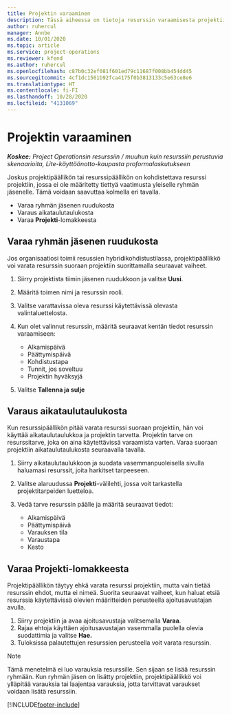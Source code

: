 ```yaml
---
title: Projektin varaaminen
description: Tässä aiheessa on tietoja resurssin varaamisesta projektiin.
author: ruhercul
manager: Annbe
ms.date: 10/01/2020
ms.topic: article
ms.service: project-operations
ms.reviewer: kfend
ms.author: ruhercul
ms.openlocfilehash: c87b0c32ef081f601ed79c11687f008bb454dd45
ms.sourcegitcommit: 4cf1dc1561b92fca4175f0b3813133c5e63ce8e6
ms.translationtype: HT
ms.contentlocale: fi-FI
ms.lasthandoff: 10/28/2020
ms.locfileid: "4131069"
---
```

# <a name="book-to-a-project"></a>Projektin varaaminen

_**Koskee:** Project Operationsin resurssiin / muuhun kuin resurssiin perustuvia skenaarioita, Lite-käyttöönotto-kaupasta proformalaskutukseen_

Joskus projektipäällikön tai resurssipäällikön on kohdistettava resurssi projektiin, jossa ei ole määritetty tiettyä vaatimusta yleiselle ryhmän jäsenelle. Tämä voidaan saavuttaa kolmella eri tavalla.

- Varaa ryhmän jäsenen ruudukosta
- Varaus aikataulutaulukosta
- Varaa **Projekti**-lomakkeesta

## <a name="book-from-the-team-member-grid"></a>Varaa ryhmän jäsenen ruudukosta

Jos organisaatiosi toimii resussien hybridikohdistustilassa, projektipäällikkö voi varata resurssin suoraan projektiin suorittamalla seuraavat vaiheet.

1. Siirry projektista tiimin jäsenen ruudukkoon ja valitse **Uusi**.
2. Määritä toimen nimi ja resurssin rooli.
3. Valitse varattavissa oleva resurssi käytettävissä olevasta valintaluettelosta.
4. Kun olet valinnut resurssin, määritä seuraavat kentän tiedot resurssin varaamiseen:

    - Alkamispäivä
    - Päättymispäivä
    - Kohdistustapa
    - Tunnit, jos soveltuu
    - Projektin hyväksyjä

6. Valitse **Tallenna ja sulje**

## <a name="book-from-the-schedule-board"></a>Varaus aikataulutaulukosta

Kun resurssipäällikön pitää varata resurssi suoraan projektiin, hän voi käyttää aikataulutaulukkoa ja projektin tarvetta. Projektin tarve on resurssitarve, joka on aina käytettävissä varaamista varten. Varaa suoraan projektiin aikataulutaulukosta seuraavalla tavalla.

1. Siirry aikataulutaulukkoon ja suodata vasemmanpuoleisella sivulla haluamasi resurssit, joita harkitset tarpeeseen.
2. Valitse alaruudussa **Projekti**-välilehti, jossa voit tarkastella projektitarpeiden luetteloa.
3. Vedä tarve resurssin päälle ja määritä seuraavat tiedot:

    - Alkamispäivä
    - Päättymispäivä
    - Varauksen tila
    - Varaustapa
    - Kesto

## <a name="book-from-the-project-form"></a>Varaa Projekti-lomakkeesta

Projektipäällikön täytyy ehkä varata resurssi projektiin, mutta vain tietää resurssin ehdot, mutta ei nimeä. Suorita seuraavat vaiheet, kun haluat etsiä resurssia käytettävissä olevien määritteiden perusteella ajoitusavustajan avulla. 

1. Siirry projektiin ja avaa ajoitusavustaja valitsemalla **Varaa**.
2. Rajaa ehtoja käyttäen ajoitusavustajan vasemmalla puolella olevia suodattimia ja valitse **Hae.**
3. Tuloksissa palautettujen resurssien perusteella voit varata resurssin.

> [!NOTE]
> Tämä menetelmä ei luo varauksia resurssille. Sen sijaan se lisää resurssin ryhmään. Kun ryhmän jäsen on lisätty projektiin, projektipäällikkö voi ylläpitää varauksia tai laajentaa varauksia, jotta tarvittavat varaukset voidaan lisätä resurssiin.


[!INCLUDE[footer-include](../includes/footer-banner.md)]